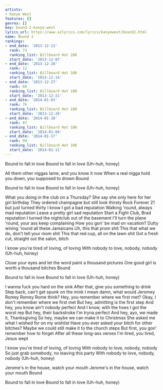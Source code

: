```yaml
---
artists:
- Kanye West
features: []
genres: []
key: bound-2-kanye-west
lyrics_url: https://www.azlyrics.com/lyrics/kanyewest/bound2.html
name: Bound 2
rankings:
- end_date: '2013-12-13'
  rank: 73
  ranking_list: Billboard Hot 100
  start_date: '2013-12-07'
- end_date: '2013-12-20'
  rank: 12
  ranking_list: Billboard Hot 100
  start_date: '2013-12-14'
- end_date: '2013-12-27'
  rank: 60
  ranking_list: Billboard Hot 100
  start_date: '2013-12-21'
- end_date: '2014-01-03'
  rank: 76
  ranking_list: Billboard Hot 100
  start_date: '2013-12-28'
- end_date: '2014-01-10'
  rank: 87
  ranking_list: Billboard Hot 100
  start_date: '2014-01-04'
- end_date: '2014-01-17'
  rank: 99
  ranking_list: Billboard Hot 100
  start_date: '2014-01-11'
---
```



Bound to fall in love
Bound to fall in love (Uh-huh, honey)


All them other niggas lame, and you know it now
When a real nigga hold you down, you supposed to drown
Bound


Bound to fall in love
Bound to fall in love (Uh-huh, honey)


What you doing in the club on a Thursday?
She say she only here for her girl birthday
They ordered champagne but still look thirsty
Rock Forever 21 but just turned thirty
I know I got a bad reputation
Walking 'round, always mad reputation
Leave a pretty girl sad reputation
Start a Fight Club, Brad reputation
I turned the nightclub out of the basement
I'll turn the plane 'round, your ass keep complaining
How you gon' be mad on vacation?
Dutty wining 'round all these Jamaicans
Uh, this that prom shit
This that what we do, don't tell your mom shit
This that red cup, all on the lawn shit
Got a fresh cut, straight out the salon, bitch


I know you're tired of loving, of loving
With nobody to love, nobody, nobody (Uh-huh, honey)


Close your eyes and let the word paint a thousand pictures
One good girl is worth a thousand bitches
Bound


Bound to fall in love
Bound to fall in love (Uh-huh, honey)


I wanna fuck you hard on the sink
After that, give you something to drink
Step back, can't get spunk on the mink
I mean damn, what would Jeromey Romey Romey Rome think?
Hey, you remember where we first met?
Okay, I don't remember where we first met
But hey, admitting is the first step
And hey, you know ain't nobody perfect
And I know, with the hoes I got the worst rep
But hey, their backstroke I'm tryna perfect
And hey, ayo, we made it, Thanksgiving
So hey, maybe we can make it to Christmas
She asked me what I wished for on my wishlist
Have you ever asked your bitch for other bitches?
Maybe we could still make it to the church steps
But first, you gon' remember how to forget
After all these long-ass verses
I'm tired, you tired, Jesus wept


I know you're tired of loving, of loving
With nobody to love, nobody, nobody
So just grab somebody, no leaving this party
With nobody to love, nobody, nobody (Uh-huh, honey)


Jerome's in the house, watch your mouth
Jerome's in the house, watch your mouth
Bound


Bound to fall in love
Bound to fall in love (Uh-huh, honey)



